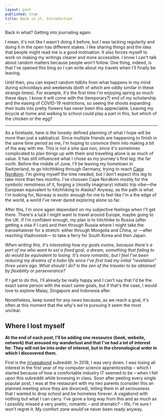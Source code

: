 ```yaml
---
layout: post
published: true
title: Back in it. Introduction
---
```

Back in what? Getting into journaling again.

I mean, it's not like I wasn't doing it before, but I was lacking regularity and doing it in the open has different stakes. I like sharing things and the idea that people might read me is a good motivation. It also forces myself to work on making my writings clearer and more accessible. I know I can't talk about random matters because people won't follow. One thing, indeed, is that I've opened this blog so I can write about my travels when I'll finally be leaving.

Until then, you can expect random tidbits from what happens in my mind during schooldays and weekends (both of which are oddly similar in these strange times). For example, it's the first time I'm enjoying spring so much these days. I know it will come with the (temporary?) end of my scholarship and the easing of COVID-19 restrictions, so seeing the shoots expanding their buds into pretty flowers has never been this appreciable. Leaving my bicycle at home and walking to school could play a part in this, but which of the chicken or the egg?

---

As a foretaste, here is the loosely defined planning of what I hope will be more than just a sabbatical. Since multiple friends are happening to finish in the same time period as me, I'm hoping to convince them into making a bit of the way with me. This is not a _sine qua non,_ since it's sometimes complicated to plan things up with them and travelling alone is as much of value. It has still influenced what I chose as my journey's first leg: the far north. Before the middle of June, I'll be leaving my hometown in Switzerland, to go hitchhiking through Germany, trying to reach [Cape Nordkinn](https://en.wikipedia.org/wiki/Cape_Nordkinn). I'm giving myself the time needed, but I don't expect this leg to take more than two months. I've choosen Cape Nordkinn mostly for the symbolic remotness of it, forging a (mostly imaginary) initiatic trip vibe—the European equivalent to hitchhiking to Alaska? Anyway, as the path is what I'm looking for, Norway is exotic enough for me to feel like I'm a the edge of the world, a world I've never dared exploring alone so far.

After this, I'm once again dependant on my subjective feelings when I'll get there. There's a luck I might want to travel around Europe, maybe going to the UK. If I'm confident enough, my plan is to hitchhike to Russia (after getting a visa if I can) and then through Russia where I might take the transwhatever for a stretch: either through Mongolia and China, or —after reaching Vladivostok— to take a ferry for South Korea and then Japan.

_When writing this, it's interesting how my goals evolve, because there's a part of me who want to set a fixed goal, a dream, something that failing to do would be equivalent to losing. It's more romantic, but I feel I've been reducing my dreams of a hobo life since I've first had my initial "revelation" three years ago. What should I do? Is the zen of the traveler to be obtained by flexibility or perseverance?_

If I get to do this, I'll already be really happy and I can't say that I'd be the exact same person with the exact same goals, but if that's the case, I would love to explore Malay, Singapore and Indonesia after.

Nonetheless, keep tuned for any news because, as we reach a goal, it's often at this moment that the why's we're pursuing it seem the most unclear.

## Where I lost myself

**At the end of each post, I'll be adding one ressource (book, website, network) that aroused my wanderlust and that I've had a lot of interest for. They will not be into order of interest, but in the chronological order in which I discovered them.**

First is the  [/r/vagabond](https://www.reddit.com/r/vagabond/) subreddit. In 2018, I was very down. I was losing all interest in the first year of my computer science apprenticeship – which I started because of how a comfortable industry IT seemed to be – when I fell upon this subreddit while browsing in class. Soon after peeling every single popular post, I was at the restaurant with my two parents (consider this an planned meeting since they are divorced), telling them in all seriousness that I wanted to drop school and be homeless forever. A vagabond with nothing but what I can carry. I've gone a long way from this and as much as I possibly missed a very poetic, romantic – and dramatic? – life, I'm sure I won't regret it. My comfort zone would've never been ready anyway.